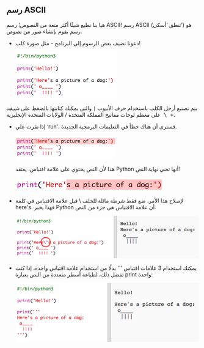 ## رسم ASCII

هيا بنا نطبع شيئًا أكثر متعة من النصوص¦ رسم ASCII! رسم ASCII (تنطق ‘أسكي’) هو رسم يقوم بإنشاء صور من نصوص.

+ دعونا نضيف بعض الرسوم إلى البرنامج - مثل صورة كلب!
    
    ![screenshot](images/me-dog.png)

يتم تصنيع أرجل الكلب باستخدام حرف الأنبوب ` | ` والتي يمكنك كتابتها بالضغط على <kbd> شيفت + \ </kbd> على معظم لوحات مفاتيح المملكة المتحدة / الولايات المتحدة الإنجليزية.

+ إذا نقرت على ‘run’، فسترى أن هناك خطأ في التعليمات البرمجية الجديدة.
    
    ![screenshot](images/me-dog-bug.png)
    
    هذا لأن النص يحتوي على علامة اقتباس، يعتقد Python أنها تعني نهاية النص!
    
    ![screenshot](images/me-dog-quote.png)

+ لإصلاح هذا الأمر، ضع فقط شرطة مائلة للخلف \ قبل علامة الاقتباس في كلمة here's. فهذا يخبر Python أن علامة الاقتباس هي جزء من النص.
    
    ![screenshot](images/me-dog-bug-fix.png)

+ يمكنك استخدام 3 علامات اقتباس ''' بدلًا من استخدام علامة اقتباس واحدة، إذا كنت تفضل ذلك، لطباعة أسطر متعددة من النص بعبارة print واحدة:
    
    ![screenshot](images/me-dog-triple-quote.png)